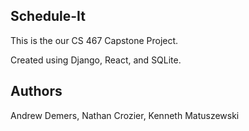 ## Schedule-It

This is the our CS 467 Capstone Project. <p>
Created using Django, React, and SQLite.

## Authors
Andrew Demers, Nathan Crozier, Kenneth Matuszewski 
